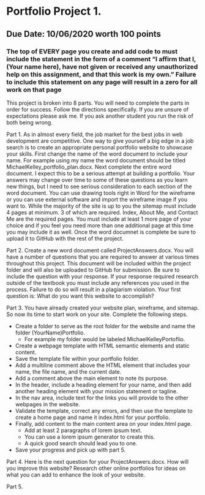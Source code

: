 # Portfolio Project 1.

## Due Date: 10/06/2020 worth 100 points

### The top of **EVERY** page you create and add code to must include the statement in the form of a comment “I affirm that I, (Your name here), have not given or received any unauthorized help on this assignment, and that this work is my own.” Failure to include this statement on any page will result in a zero for all work on that page

This project is broken into 8 parts. You will need to complete the parts in order for success. Follow the directions specifically. If you are unsure of expectations please ask me. If you ask another student you run the risk of both being wrong.

Part 1. As in almost every field, the job market for the best jobs in web development are competitive. One way to give yourself a big edge in a job search is to create an appropriate personal portfolio website to showcase your skills. First change the name of the word document to include your name. For example using my name the word document should be titled MichaelKelley_portfolio_plan.docx. Next complete the entire word document. I expect this to be a serious attempt at building a portfolio. Your answers may change over time to some of these questions as you learn new things, but I need to see serious consideration to each section of the word document. You can use drawing tools right in Word for the wireframe or you can use external software and import the wireframe image if you want to. While the majority of the site is up to you the sitemap must include 4 pages at minimum. 3 of which are required. Index, About Me, and Contact Me are the required pages. You must include at least 1 more page of your choice and if you feel you need more than one additional page at this time you may include it as well. Once the word documnet is complete be sure to upload it to GitHub with the rest of the project.

Part 2. Create a new word document called ProjectAnswers.docx. You will have a number of questions that you are required to answer at various times throughout this project. This document will be included within the project folder and will also be uploaded to GitHub for submission. Be sure to include the question with your response. If your response required research outside of the textbook you must include any references you used in the process. Failure to do so will result in a plagiarism violation. Your first question is: What do you want this website to accomplish?

Part 3. You have already created your website plan, wireframe, and sitemap. So now its time to start work on your site. Complete the following steps.
* Create a folder to serve as the root folder for the website and name the folder (YourName)Portfolio.
  * For example my folder would be labeled MichaelKelleyPortoflio.
* Create a webpage template with HTML semantic elements and static content.
* Save the template file within your portfolio folder.
* Add a multiline comment above the HTML element that includes your name, the file name, and the current date.
* Add a comment above the main element to note its purpose.
* In the header, include a heading element for your name, and then add another heading element with your mission statement or tagline.
* In the nav area, include text for the links you will provide to the other webpages in the website.
* Validate the template, correct any errors, and then use the template to create a home page and name it index.html for your portfolio.
* Finally, add content to the main content area on your index.html page.
  * Add at least 2 paragraphs of lorem ipsum text.
  * You can use a lorem ipsum generator to create this.
  * A quick good search should lead you to one.  
* Save your progress and pick up with part 5.

Part 4. Here is the next question for your ProjectAnswers.docx. How will you improve this website? Research other online portfolios for ideas on what you can add to enhance the look of your website.

Part 5. 
